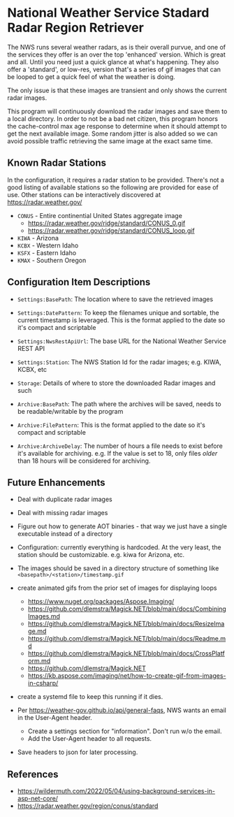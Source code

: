 # National Weather Service Stadard Radar Region Retriever

The NWS runs several weather radars, as is their overall purvue, and one of the services they offer is an over the top 'enhanced' version. Which is great and all. Until you need just a quick glance at what's happening. They also offer a 'standard', or low-res, version that's a series of gif images that can be looped to get a quick feel of what the weather is doing.

The only issue is that these images are transient and only shows the current radar images. 

This program will continuously download the radar images and save them to a local directory. In order to not be a bad net citizen, this program honors the cache-control max age response to determine when it should attempt to get the next available image. Some random jitter is also added so we can avoid possible traffic retrieving the same image at the exact same time.

## Known Radar Stations

In the configuration, it requires a radar station to be provided. There's not a good listing of available stations so the following are provided for ease of use. Other stations can be interactively discovered at https://radar.weather.gov/ 

- `CONUS` - Entire continential United States aggregate image
  - https://radar.weather.gov/ridge/standard/CONUS_0.gif
  - https://radar.weather.gov/ridge/standard/CONUS_loop.gif
- `KIWA` - Arizona
- `KCBX` - Western Idaho
- `KSFX` - Eastern Idaho
- `KMAX` - Southern Oregon

## Configuration Item Descriptions

- `Settings:BasePath`: The location where to save the retrieved images
- `Settings:DatePattern`: To keep the filenames unique and sortable, the current timestamp is leveraged. This is the format applied to the date so it's compact and scriptable
- `Settings:NwsRestApiUrl`: The base URL for the National Weather Service REST API
- `Settings:Station`: The NWS Station Id for the radar images; e.g. KIWA, KCBX, etc

- `Storage`: Details of where to store the downloaded Radar images and such

- `Archive:BasePath`: The path where the archives will be saved, needs to be readable/writable by the program
- `Archive:FilePattern`: This is the format applied to the date so it's compact and scriptable
- `Archive:ArchiveDelay`: The number of hours a file needs to exist before it's available for archiving. e.g. If the value is set to 18, only files _older_ than 18 hours will be considered for archiving. 

## Future Enhancements

- Deal with duplicate radar images
- Deal with missing radar images
- Figure out how to generate AOT binaries - that way we just have a single executable instead of a directory
- Configuration: currently everything is hardcoded. At the very least, the station should be customizable. e.g. kiwa for Arizona, etc.
- The images should be saved in a directory structure of something like `<basepath>/<station>/timestamp.gif`
- create animated gifs from the prior set of images for displaying loops
  - https://www.nuget.org/packages/Aspose.Imaging/
  - https://github.com/dlemstra/Magick.NET/blob/main/docs/CombiningImages.md
  - https://github.com/dlemstra/Magick.NET/blob/main/docs/ResizeImage.md
  - https://github.com/dlemstra/Magick.NET/blob/main/docs/Readme.md
  - https://github.com/dlemstra/Magick.NET/blob/main/docs/CrossPlatform.md
  - https://github.com/dlemstra/Magick.NET
  - https://kb.aspose.com/imaging/net/how-to-create-gif-from-images-in-csharp/
- create a systemd file to keep this running if it dies.
- Per https://weather-gov.github.io/api/general-faqs, NWS wants an email in the User-Agent header. 
  - Create a settings section for "information". Don't run w/o the email.
  - Add the User-Agent header to all requests. 


- Save headers to json for later processing.

## References

- https://wildermuth.com/2022/05/04/using-background-services-in-asp-net-core/
- https://radar.weather.gov/region/conus/standard